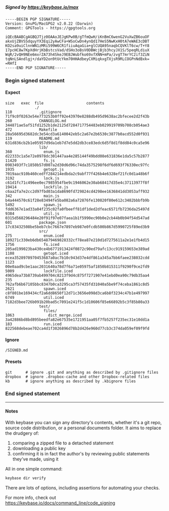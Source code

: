 ##### Signed by https://keybase.io/max
```
-----BEGIN PGP SIGNATURE-----
Version: GnuPG/MacGPG2 v2.0.22 (Darwin)
Comment: GPGTools - https://gpgtools.org

iQEcBAABCgAGBQJTjz0OAAoJEJgKPw0B/gTfmQwH/iKnBmC6wenG2VuXwZB6ouOF
akxUjZBVSSdquyYX3Eqi2yAwCFa+WSoCwDn4ynQd17HeS5NwKxH0tA7eWAE3cDBT
KO2sa9uiClnnWN1zMRi599W6CR1fiiuAqaGia+glCUQA95naqbCQVKlT6cw/T+Y8
17pcHC8w7KpXdHrjKbBstcsVad/dSHo3oBsV0DBWcjBjb3hcyJX1S/5peqRLdiuX
WqR/2vQH9NEe6mxrZA73h4SkeJ9EBJWubfko69xfXNN+mPa/zvgT7mrYC2if3ZiN
tqNnLSAndlgj+/daYD2on9tUcYkm70HHAdbeyCXMiqkxgTXjsR9RLCOGPnNdBxk=
=RHfI
-----END PGP SIGNATURE-----

```

<!-- END SIGNATURES -->

### Begin signed statement 

#### Expect

```
size   exec  file                   contents                                                        
             ./                                                                                     
110            .gitignore           71f9c0f0263e54e773253b0ff92e43970e8288db495d9638ac2bfecee2d2f43b
260            CHANGELOG.md         344871ae5af51fd1252b1de2125d7284717754483eb029919709b708cb054ae3
472            Makefile             28a56695d3682dc3e54cd3a6140042eb5c2a67e2b6530c3877b0acd552d0f931
119            README.md            631d836cb2b1e05957d9da1eb7d7e5dd2db3ce83edc6d5f8d1f8dd84c0ca5e96
               lib/                                                                                 
360              enum.js            d22333c1a5e72e0978dc301447aa4e285144f49bdd08e631836e1da5c57b2877
11420            fs.js              0983493f7c1850b57d007a2d30d6d96c74da3575298f6df6d693f76330ec97fc
1935             getopt.js          7019aac910b460cedff284214edbda2c9abf77f426b4e6328ef21fc0d1a48b6f
3192             lock.js            c61d1fc71c496ee0ec7985954fbe9c1946062e30ab68417d35e4c37113977f8f
19414            lockfile.js        c6aa2fa7e2cc2d97fbd03a1da8690fd729824cd4298ee1636841dd3053aff932
342              main.js            b4a444570c61f28e83494fe5ba082a6a72876fe130820f80e612c3482bbbfb9b
5492             spawn.js           fdd6367e1ad33a04f235c02fa0fbeeff81df1ded2dfeac6571fb7236da25497d
9384             util.js            0315d568296484e20f91f97e07faea1b1f5990ec90b0e2cb44b0b94f54d547ad
601            package.json         17c83432508be5beb7cbc7667e7897eb987e0fcdb500b867d5990725f89ed3b9
               src/                                                                                 
275              enum.iced          189271c330eb6db654879469828332cf78ea87e210d1d7275611a2e1e1fb4d15
1756             fs.iced            205ad199023ba430ce4b6771913424f0872c90ed79afc13cc919159653e389ad
1108             getopt.iced        ecea3528970970453687a0ac7b10c943d37e4df861a345a7bb6faee238032cdd
1123             lock.iced          00e0aad9cbe1aac2031640a78d7f6a71e05975af1850b815311f9290f9ce2fd9
5009             lockfile.iced      4965dea73b8739ab499704c8213f9d4c875f7271907e41ebd0ea90c79db35aa4
235              main.iced          762afb6b67105bbc8347b0ca3295ca3f57435fd31040a5be9f74ceba1861c8d5
2621             spawn.iced         c8f801be169434cf2a6dd8650f12d71c3656e098d3ca6b8f3234c47b1e497997
6749             util.iced          7182d3bee726b091b20bad5c7091e241f5c1d10606f85e66892b5c3f85b80a33
               test/                                                                                
                 files/                                                                             
1063               dict_merge.iced  3a42886bd8bd895beedfa82e67535e1721951aa05f7fb5257f235ec31e10dd1a
183              run.iced           822568debeae702ca4d1f3026896d78b2d426e960d77cb3c374da059ef09f9fd
```

#### Ignore

```
/SIGNED.md
```

#### Presets

```
git      # ignore .git and anything as described by .gitignore files
dropbox  # ignore .dropbox-cache and other Dropbox-related files    
kb       # ignore anything as described by .kbignore files          
```

<!-- summarize version = 0.0.8 -->

### End signed statement

<hr>

#### Notes

With keybase you can sign any directory's contents, whether it's a git repo,
source code distribution, or a personal documents folder. It aims to replace the drudgery of:

  1. comparing a zipped file to a detached statement
  2. downloading a public key
  3. confirming it is in fact the author's by reviewing public statements they've made, using it

All in one simple command:

```bash
keybase dir verify
```

There are lots of options, including assertions for automating your checks.

For more info, check out https://keybase.io/docs/command_line/code_signing